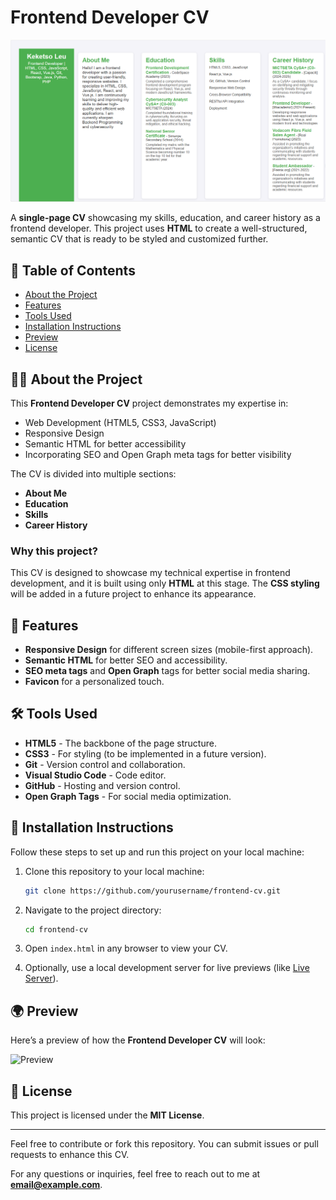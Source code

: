 # Frontend Developer CV

![Project Banner](./src/images/Banner.png)

A **single-page CV** showcasing my skills, education, and career history as a frontend developer. This project uses **HTML** to create a well-structured, semantic CV that is ready to be styled and customized further.

## 🚀 Table of Contents
- [About the Project](#about-the-project)
- [Features](#features)
- [Tools Used](#tools-used)
- [Installation Instructions](#installation-instructions)
- [Preview](#preview)
- [License](#license)

## 🧑‍💻 About the Project

This **Frontend Developer CV** project demonstrates my expertise in:
- Web Development (HTML5, CSS3, JavaScript)
- Responsive Design
- Semantic HTML for better accessibility
- Incorporating SEO and Open Graph meta tags for better visibility

The CV is divided into multiple sections:
- **About Me**
- **Education**
- **Skills**
- **Career History**

### Why this project?
This CV is designed to showcase my technical expertise in frontend development, and it is built using only **HTML** at this stage. The **CSS styling** will be added in a future project to enhance its appearance.

## 🎨 Features

- **Responsive Design** for different screen sizes (mobile-first approach).
- **Semantic HTML** for better SEO and accessibility.
- **SEO meta tags** and **Open Graph** tags for better social media sharing.
- **Favicon** for a personalized touch.

## 🛠️ Tools Used

- **HTML5** - The backbone of the page structure.
- **CSS3** - For styling (to be implemented in a future version).
- **Git** - Version control and collaboration.
- **Visual Studio Code** - Code editor.
- **GitHub** - Hosting and version control.
- **Open Graph Tags** - For social media optimization.

## 🔧 Installation Instructions

Follow these steps to set up and run this project on your local machine:

1. Clone this repository to your local machine:
    ```bash
    git clone https://github.com/yourusername/frontend-cv.git
    ```

2. Navigate to the project directory:
    ```bash
    cd frontend-cv
    ```

3. Open `index.html` in any browser to view your CV.

4. Optionally, use a local development server for live previews (like [Live Server](https://marketplace.visualstudio.com/items?itemName=ritwickdey.LiveServer)).

## 🌍 Preview

Here’s a preview of how the **Frontend Developer CV** will look:

![Preview](https://via.placeholder.com/800x600.png?text=CV+Preview)

## 📜 License

This project is licensed under the **MIT License**.

---

Feel free to contribute or fork this repository. You can submit issues or pull requests to enhance this CV. 

For any questions or inquiries, feel free to reach out to me at **email@example.com**.
